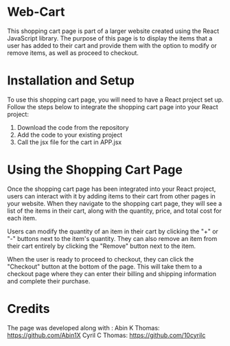 # Web-Cart
This shopping cart page is part of a larger website created using the React JavaScript library. The purpose of this page is to display the items that a user has added to their cart and provide them with the option to modify or remove items, as well as proceed to checkout.
# Installation and Setup

To use this shopping cart page, you will need to have a React project set up. Follow the steps below to integrate the shopping cart page into your React project:

1. Download the code from the repository
2. Add the code to your existing project
3. Call the jsx file for the cart in APP.jsx

# Using the Shopping Cart Page

Once the shopping cart page has been integrated into your React project, users can interact with it by adding items to their cart from other pages in your website. When they navigate to the shopping cart page, they will see a list of the items in their cart, along with the quantity, price, and total cost for each item.

Users can modify the quantity of an item in their cart by clicking the "+" or "-" buttons next to the item's quantity. They can also remove an item from their cart entirely by clicking the "Remove" button next to the item.

When the user is ready to proceed to checkout, they can click the "Checkout" button at the bottom of the page. This will take them to a checkout page where they can enter their billing and shipping information and complete their purchase.

# Credits

The page was developed along with :
Abin K Thomas: https://github.com/Abin1X
Cyril C Thomas: https://github.com/10cyrilc

